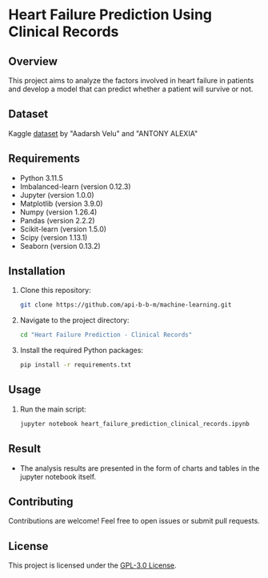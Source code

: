 # Heart Failure Prediction Using Clinical Records

## Overview

This project aims to analyze the factors involved in heart failure in patients and develop a model that can predict whether a patient will survive or not.


## Dataset

Kaggle [dataset](https://www.kaggle.com/datasets/aadarshvelu/heart-failure-prediction-clinical-records/data) by "Aadarsh Velu" and "ANTONY ALEXIA"

## Requirements

- Python 3.11.5
- Imbalanced-learn (version 0.12.3)
- Jupyter (version 1.0.0)
- Matplotlib (version 3.9.0)
- Numpy (version 1.26.4)
- Pandas (version 2.2.2)
- Scikit-learn (version 1.5.0)
- Scipy (version 1.13.1)
- Seaborn (version 0.13.2)

## Installation

1. Clone this repository:

    ```bash
    git clone https://github.com/api-b-b-m/machine-learning.git
    ```

2. Navigate to the project directory:

    ```bash
    cd "Heart Failure Prediction - Clinical Records"
    ```

3. Install the required Python packages:

    ```bash
    pip install -r requirements.txt
    ```

## Usage

1. Run the main script:

    ```bash
    jupyter notebook heart_failure_prediction_clinical_records.ipynb
    ```

## Result

- The analysis results are presented in the form of charts and tables in the jupyter notebook itself.

## Contributing

Contributions are welcome! Feel free to open issues or submit pull requests.

## License

This project is licensed under the [GPL-3.0 License](https://www.gnu.org/licenses/gpl-3.0.en.html).
